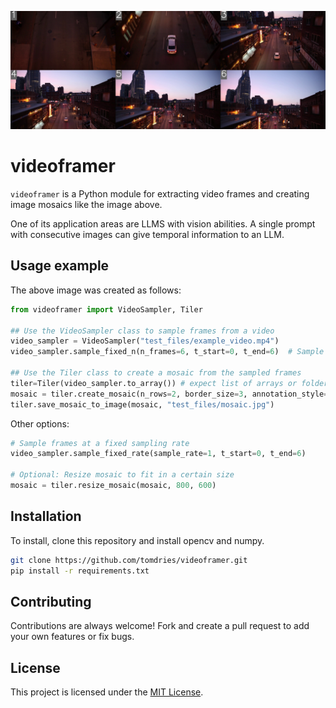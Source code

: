 ![alt text](test_files/mosaic.jpg "Mosaic")

# videoframer

`videoframer` is a Python module for extracting video frames and creating image mosaics like the image above.

One of its application areas are LLMS with vision abilities. A single prompt with consecutive images can give temporal information to an LLM.

## Usage example

The above image was created as follows:

```python
from videoframer import VideoSampler, Tiler

## Use the VideoSampler class to sample frames from a video
video_sampler = VideoSampler("test_files/example_video.mp4")
video_sampler.sample_fixed_n(n_frames=6, t_start=0, t_end=6)  # Sample fixed amount of 

## Use the Tiler class to create a mosaic from the sampled frames
tiler=Tiler(video_sampler.to_array()) # expect list of arrays or folder (set from_folder=True)
mosaic = tiler.create_mosaic(n_rows=2, border_size=3, annotation_style='number', annotation_position='topleft')
tiler.save_mosaic_to_image(mosaic, "test_files/mosaic.jpg")
```

Other options:

```python   
# Sample frames at a fixed sampling rate
video_sampler.sample_fixed_rate(sample_rate=1, t_start=0, t_end=6) 

# Optional: Resize mosaic to fit in a certain size
mosaic = tiler.resize_mosaic(mosaic, 800, 600) 
```

## Installation
To install, clone this repository and install opencv and numpy.
   ```bash
   git clone https://github.com/tomdries/videoframer.git
   pip install -r requirements.txt
   ```



## Contributing

Contributions are always welcome! Fork and create a pull request to add your own features or fix bugs.

## License

This project is licensed under the [MIT License](LICENSE).
